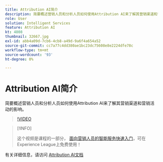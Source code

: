 ```yaml
---
title: Attribution AI简介
description: 简要概述营销人员和分析人员如何使用Attribution AI来了解其营销渠道和营销活动的影响。
role: User
solution: Intelligent Services
feature: Attribution AI
kt: 4808
thumbnail: 32667.jpg
exl-id: abb4a09d-7cb6-4cb8-a49d-9a6f4a654a52
source-git-commit: cc7a77c4dd380ae1bc23dc75608e8e2224dfe78c
workflow-type: tm+mt
source-wordcount: '93'
ht-degree: 0%

---
```


# Attribution AI简介

简要概述营销人员和分析人员如何使用Attribution AI来了解其营销渠道和营销活动的影响。

>[!VIDEO](https://video.tv.adobe.com/v/32667?quality=12&learn=on)

>[!INFO]
>
> 这个视频是课程的一部分， [面向营销人员的智能服务快速入门](https://experienceleague.adobe.com/?recommended=ExperiencePlatform-U-1-2020.1.intelligentservices)，可在Experience League上免费使用！

有关详细信息，请访问 [Attribution AI文档](https://experienceleague.adobe.com/docs/experience-platform/intelligent-services/attribution-ai/overview.html)

